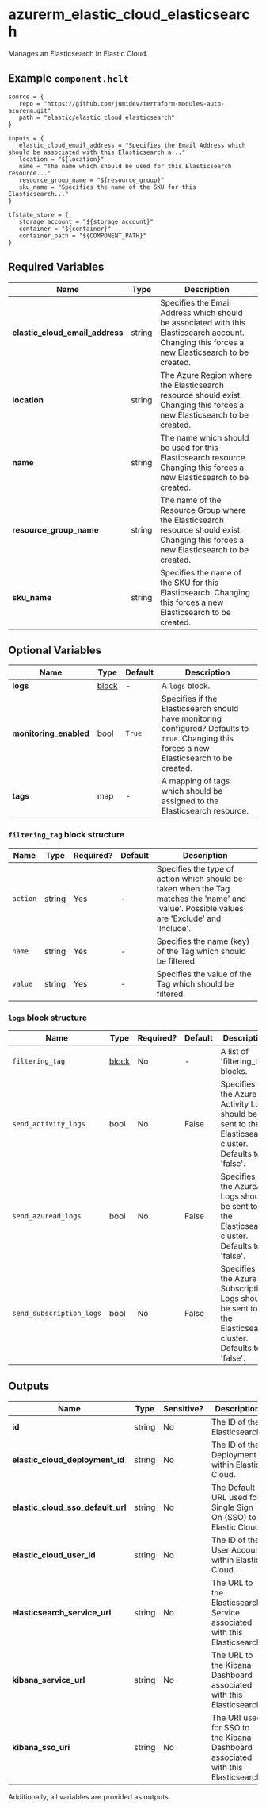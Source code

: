 # azurerm_elastic_cloud_elasticsearch

Manages an Elasticsearch in Elastic Cloud.

## Example `component.hclt`

```hcl
source = {
   repo = "https://github.com/jumidev/terraform-modules-auto-azurerm.git"   
   path = "elastic/elastic_cloud_elasticsearch"   
}

inputs = {
   elastic_cloud_email_address = "Specifies the Email Address which should be associated with this Elasticsearch a..."   
   location = "${location}"   
   name = "The name which should be used for this Elasticsearch resource..."   
   resource_group_name = "${resource_group}"   
   sku_name = "Specifies the name of the SKU for this Elasticsearch..."   
}

tfstate_store = {
   storage_account = "${storage_account}"   
   container = "${container}"   
   container_path = "${COMPONENT_PATH}"   
}

```

## Required Variables

| Name | Type |  Description |
| ---- | --------- |  ----------- |
| **elastic_cloud_email_address** | string |  Specifies the Email Address which should be associated with this Elasticsearch account. Changing this forces a new Elasticsearch to be created. | 
| **location** | string |  The Azure Region where the Elasticsearch resource should exist. Changing this forces a new Elasticsearch to be created. | 
| **name** | string |  The name which should be used for this Elasticsearch resource. Changing this forces a new Elasticsearch to be created. | 
| **resource_group_name** | string |  The name of the Resource Group where the Elasticsearch resource should exist. Changing this forces a new Elasticsearch to be created. | 
| **sku_name** | string |  Specifies the name of the SKU for this Elasticsearch. Changing this forces a new Elasticsearch to be created. | 

## Optional Variables

| Name | Type |  Default  |  Description |
| ---- | --------- |  ----------- | ----------- |
| **logs** | [block](#logs-block-structure) |  -  |  A `logs` block. | 
| **monitoring_enabled** | bool |  `True`  |  Specifies if the Elasticsearch should have monitoring configured? Defaults to `true`. Changing this forces a new Elasticsearch to be created. | 
| **tags** | map |  -  |  A mapping of tags which should be assigned to the Elasticsearch resource. | 

### `filtering_tag` block structure

| Name | Type | Required? | Default | Description |
| ---- | ---- | --------- | ------- | ----------- |
| `action` | string | Yes | - | Specifies the type of action which should be taken when the Tag matches the 'name' and 'value'. Possible values are 'Exclude' and 'Include'. |
| `name` | string | Yes | - | Specifies the name (key) of the Tag which should be filtered. |
| `value` | string | Yes | - | Specifies the value of the Tag which should be filtered. |

### `logs` block structure

| Name | Type | Required? | Default | Description |
| ---- | ---- | --------- | ------- | ----------- |
| `filtering_tag` | [block](#filtering_tag-block-structure) | No | - | A list of 'filtering_tag' blocks. |
| `send_activity_logs` | bool | No | False | Specifies if the Azure Activity Logs should be sent to the Elasticsearch cluster. Defaults to 'false'. |
| `send_azuread_logs` | bool | No | False | Specifies if the AzureAD Logs should be sent to the Elasticsearch cluster. Defaults to 'false'. |
| `send_subscription_logs` | bool | No | False | Specifies if the Azure Subscription Logs should be sent to the Elasticsearch cluster. Defaults to 'false'. |



## Outputs

| Name | Type | Sensitive? | Description |
| ---- | ---- | --------- | --------- |
| **id** | string | No  | The ID of the Elasticsearch. | 
| **elastic_cloud_deployment_id** | string | No  | The ID of the Deployment within Elastic Cloud. | 
| **elastic_cloud_sso_default_url** | string | No  | The Default URL used for Single Sign On (SSO) to Elastic Cloud. | 
| **elastic_cloud_user_id** | string | No  | The ID of the User Account within Elastic Cloud. | 
| **elasticsearch_service_url** | string | No  | The URL to the Elasticsearch Service associated with this Elasticsearch. | 
| **kibana_service_url** | string | No  | The URL to the Kibana Dashboard associated with this Elasticsearch. | 
| **kibana_sso_uri** | string | No  | The URI used for SSO to the Kibana Dashboard associated with this Elasticsearch. | 

Additionally, all variables are provided as outputs.
